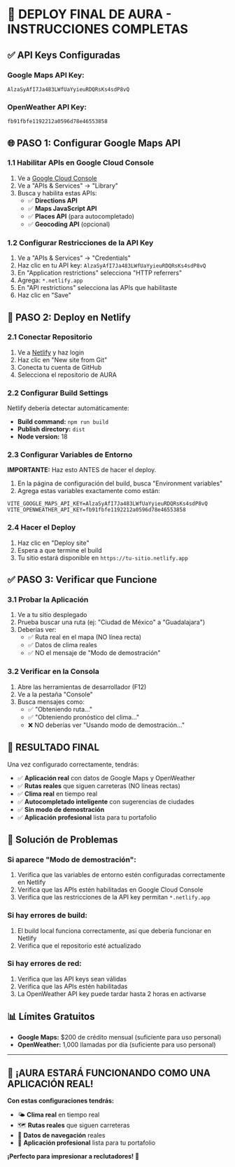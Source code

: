 # 🚀 **DEPLOY FINAL DE AURA - INSTRUCCIONES COMPLETAS**

## ✅ **API Keys Configuradas**

### **Google Maps API Key:**
```
AlzaSyAfI7Ja483LWfUaYyieuRDQRsKs4sdP8vQ
```

### **OpenWeather API Key:**
```
fb91fbfe1192212a0596d78e46553858
```

## 🌐 **PASO 1: Configurar Google Maps API**

### **1.1 Habilitar APIs en Google Cloud Console**
1. Ve a [Google Cloud Console](https://console.cloud.google.com/)
2. Ve a "APIs & Services" → "Library"
3. Busca y habilita estas APIs:
   - ✅ **Directions API**
   - ✅ **Maps JavaScript API**
   - ✅ **Places API** (para autocompletado)
   - ✅ **Geocoding API** (opcional)

### **1.2 Configurar Restricciones de la API Key**
1. Ve a "APIs & Services" → "Credentials"
2. Haz clic en tu API key: `AlzaSyAfI7Ja483LWfUaYyieuRDQRsKs4sdP8vQ`
3. En "Application restrictions" selecciona "HTTP referrers"
4. Agrega: `*.netlify.app`
5. En "API restrictions" selecciona las APIs que habilitaste
6. Haz clic en "Save"

## 🚀 **PASO 2: Deploy en Netlify**

### **2.1 Conectar Repositorio**
1. Ve a [Netlify](https://netlify.com) y haz login
2. Haz clic en "New site from Git"
3. Conecta tu cuenta de GitHub
4. Selecciona el repositorio de AURA

### **2.2 Configurar Build Settings**
Netlify debería detectar automáticamente:
- **Build command:** `npm run build`
- **Publish directory:** `dist`
- **Node version:** 18

### **2.3 Configurar Variables de Entorno**
**IMPORTANTE:** Haz esto ANTES de hacer el deploy.

1. En la página de configuración del build, busca "Environment variables"
2. Agrega estas variables exactamente como están:

```
VITE_GOOGLE_MAPS_API_KEY=AlzaSyAfI7Ja483LWfUaYyieuRDQRsKs4sdP8vQ
VITE_OPENWEATHER_API_KEY=fb91fbfe1192212a0596d78e46553858
```

### **2.4 Hacer el Deploy**
1. Haz clic en "Deploy site"
2. Espera a que termine el build
3. Tu sitio estará disponible en `https://tu-sitio.netlify.app`

## ✅ **PASO 3: Verificar que Funcione**

### **3.1 Probar la Aplicación**
1. Ve a tu sitio desplegado
2. Prueba buscar una ruta (ej: "Ciudad de México" a "Guadalajara")
3. Deberías ver:
   - ✅ Ruta real en el mapa (NO línea recta)
   - ✅ Datos de clima reales
   - ✅ NO el mensaje de "Modo de demostración"

### **3.2 Verificar en la Consola**
1. Abre las herramientas de desarrollador (F12)
2. Ve a la pestaña "Console"
3. Busca mensajes como:
   - ✅ "Obteniendo ruta..."
   - ✅ "Obteniendo pronóstico del clima..."
   - ❌ NO deberías ver "Usando modo de demostración..."

## 🎯 **RESULTADO FINAL**

Una vez configurado correctamente, tendrás:

- ✅ **Aplicación real** con datos de Google Maps y OpenWeather
- ✅ **Rutas reales** que siguen carreteras (NO líneas rectas)
- ✅ **Clima real** en tiempo real
- ✅ **Autocompletado inteligente** con sugerencias de ciudades
- ✅ **Sin modo de demostración**
- ✅ **Aplicación profesional** lista para tu portafolio

## 🚨 **Solución de Problemas**

### **Si aparece "Modo de demostración":**
1. Verifica que las variables de entorno estén configuradas correctamente en Netlify
2. Verifica que las APIs estén habilitadas en Google Cloud Console
3. Verifica que las restricciones de la API key permitan `*.netlify.app`

### **Si hay errores de build:**
1. El build local funciona correctamente, así que debería funcionar en Netlify
2. Verifica que el repositorio esté actualizado

### **Si hay errores de red:**
1. Verifica que las API keys sean válidas
2. Verifica que las APIs estén habilitadas
3. La OpenWeather API key puede tardar hasta 2 horas en activarse

## 📊 **Límites Gratuitos**

- **Google Maps:** $200 de crédito mensual (suficiente para uso personal)
- **OpenWeather:** 1,000 llamadas por día (suficiente para uso personal)

---

## 🎉 **¡AURA ESTARÁ FUNCIONANDO COMO UNA APLICACIÓN REAL!**

**Con estas configuraciones tendrás:**
- 🌤️ **Clima real** en tiempo real
- 🗺️ **Rutas reales** que siguen carreteras
- 🚗 **Datos de navegación** reales
- 📱 **Aplicación profesional** lista para tu portafolio

**¡Perfecto para impresionar a reclutadores! 🌟**
